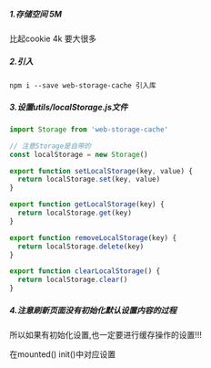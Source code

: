 ##### 1.存储空间 5M 

比起cookie 4k 要大很多

##### 2.引入

```
npm i --save web-storage-cache 引入库
```



##### 3.设置utils/localStorage.js文件

```javascript
import Storage from 'web-storage-cache'

// 注意Storage是自带的
const localStorage = new Storage()

export function setLocalStorage(key, value) {
  return localStorage.set(key, value)
}

export function getLocalStorage(key) {
  return localStorage.get(key)
}

export function removeLocalStorage(key) {
  return localStorage.delete(key)
}

export function clearLocalStorage() {
  return localStorage.clear()
}

```

##### 4.注意刷新页面没有初始化默认设置内容的过程

所以如果有初始化设置,也一定要进行缓存操作的设置!!!

在mounted() init()中对应设置